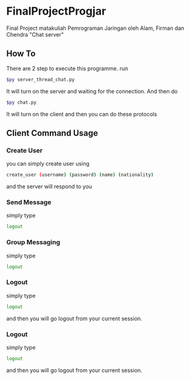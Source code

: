 # FinalProjectProgjar
Final Project matakuliah Pemrograman Jaringan oleh Alam, Firman dan Chendra
"Chat server"

## How To
There are 2 step to execute this programme.
run 
```bash
$py server_thread_chat.py
```
It will turn on the server and waiting for the connection. And then do
```bash
$py chat.py
```
It will turn on the client and then you can do these protocols


## Client Command Usage
### Create User ###
you can simply create user using
```bash
create_user (username) (password) (name) (nationality)
```
and the server will respond to you

### Send Message ###
simply type 
```bash
logout
```

### Group Messaging ###
simply type 
```bash
logout
```

### Logout ###
simply type 
```bash
logout
```
and then you will go logout from your current session.

### Logout ###
simply type 
```bash
logout
```
and then you will go logout from your current session.